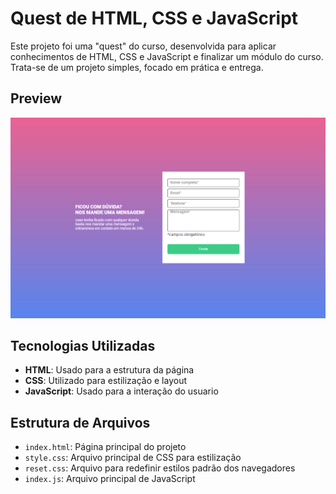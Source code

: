 # Quest de HTML, CSS e JavaScript

Este projeto foi uma "quest" do curso, desenvolvida para aplicar conhecimentos de HTML, CSS e JavaScript e finalizar um módulo do curso. Trata-se de um projeto simples, focado em prática e entrega.

## Preview

![Preview do Projeto](./src/img/Screenshot_1.png)

## Tecnologias Utilizadas

- **HTML**: Usado para a estrutura da página
- **CSS**: Utilizado para estilização e layout
- **JavaScript**: Usado para a interação do usuario

## Estrutura de Arquivos

- `index.html`: Página principal do projeto
- `style.css`: Arquivo principal de CSS para estilização
- `reset.css`: Arquivo para redefinir estilos padrão dos navegadores
- `index.js`: Arquivo principal de JavaScript
